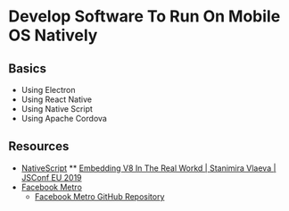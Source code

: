 # Develop Software To Run On Mobile OS Natively

## Basics

* Using Electron
* Using React Native
* Using Native Script
* Using Apache Cordova

## Resources

* [NativeScript](https://nativescript.org/)
  ** [Embedding V8 In The Real Workd | Stanimira Vlaeva | JSConf EU 2019](https://youtu.be/wz7Znu6tqFw?list=PL37ZVnwpeshHwJPVBqEnZild7QHWhdufu)
* [Facebook Metro](https://facebook.github.io/metro/)
  * [Facebook Metro GitHub Repository](https://github.com/facebook/metro)